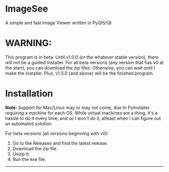 # ImageSee
A simple and fast Image Viewer written in PyQt5/Qt

# WARNING:
This program is in  beta. Until v1.0.0 (or the whatever stable version), there will not be a guided installer. For all beta versions (any version that has v0 at the start), you can download the zip files. Otherwise, you can wait until I make the installer. Plus, v1.0.0 (and above) will be the finished program.

# Installation
**Note:** Support for Mac/Linux may or may not come, due to PyInstaller requiring a machine for each OS. While virtual machines are a thing, it's a hassle to do it every time, and so I won't do it, atleast when I can figure out an automated solution.

For beta versions (all versions beginning with v0):

1. Go to the Releases and find the latest release.
2. Download the zip file.
3. Unzip it.
4. Run the exe file.

---
